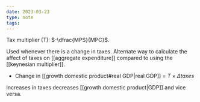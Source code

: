 ```yaml
---
date: 2023-03-23
type: note
tags: 
---
```


Tax multiplier (T): $-\dfrac{MPS}{MPC}$.

Used whenever there is a change in taxes. Alternate way to calculate the affect of taxes on [[aggregate expenditure]] compared to using the [[keynesian multiplier]].
- Change in [[growth domestic product#real GDP|real GDP]] = $T \times \Delta taxes$

Increases in taxes decreases [[growth domestic product|GDP]] and vice versa.
